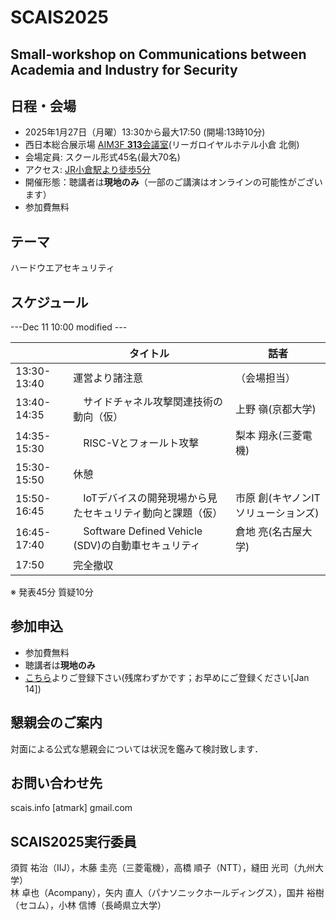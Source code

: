 # SCAIS2025
## Small-workshop on Communications between Academia and Industry for Security

## 日程・会場
- 2025年1月27日（月曜）13:30から最大17:50 (開場:13時10分)
- 西日本総合展示場 [AIM3F **313**会議室](https://www.aim-kipro.co.jp/floor-guide/3f/)(リーガロイヤルホテル小倉 北側)
- 会場定員: スクール形式45名(最大70名)
- アクセス: [JR小倉駅より徒歩5分](https://www.aim-kipro.co.jp/about/access/)
- 開催形態：聴講者は**現地のみ**（一部のご講演はオンラインの可能性がございます）
- 参加費無料

## テーマ
 ハードウエアセキュリティ

## スケジュール

---Dec 11 10:00 modified ---

|  | タイトル | 話者 |
| --- | --- | --- |
| 13:30-13:40 | 運営より諸注意 | （会場担当）|
| 13:40-14:35 |　サイドチャネル攻撃関連技術の動向（仮）|上野 嶺(京都大学)|
| 14:35-15:30 |　RISC-Vとフォールト攻撃|梨本 翔永(三菱電機)|
| 15:30-15:50 | 休憩 | |
| 15:50-16:45 |　IoTデバイスの開発現場から見たセキュリティ動向と課題（仮）|市原 創(キヤノンITソリューションズ)|
| 16:45-17:40 |　Software Defined Vehicle (SDV)の自動車セキュリティ|倉地 亮(名古屋大学)|
| 17:50 | 完全撤収 | |

※ 発表45分 質疑10分

## 参加申込
- 参加費無料
- 聴講者は**現地のみ**
- [こちら](https://docs.google.com/forms/d/1A1SJAyI-FKKj9p_ZyVai3UanGQP_17ONN-FRjBYhKUI/)よりご登録下さい(残席わずかです；お早めにご登録ください[Jan 14]) 
<!-- - ~~スピーカー募集中です（以下の登録時もしくはメールでお問い合わせ下さい）~~ -->

## 懇親会のご案内
対面による公式な懇親会については状況を鑑みて検討致します．

## お問い合わせ先
scais.info [atmark] gmail.com

## SCAIS2025実行委員
須賀 祐治（IIJ），木藤 圭亮（三菱電機），高橋 順子（NTT），縫田 光司（九州大学）<br>
林 卓也（Acompany），矢内 直人（パナソニックホールディングス），国井 裕樹（セコム），小林 信博（長崎県立大学）
